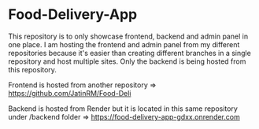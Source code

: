 # Food-Delivery-App

This repository is to only showcase frontend, backend and admin panel in one place.
I am hosting the frontend and admin panel from my different repositories because it's easier than creating different branches in a single repository and host multiple sites.
Only the backend is being hosted from this repository.

Frontend is hosted from another repository => 
https://github.com/JatinRM/Food-Deli

Backend is hosted from Render but it is located in this same repository under /backend folder =>
https://food-delivery-app-gdxx.onrender.com
